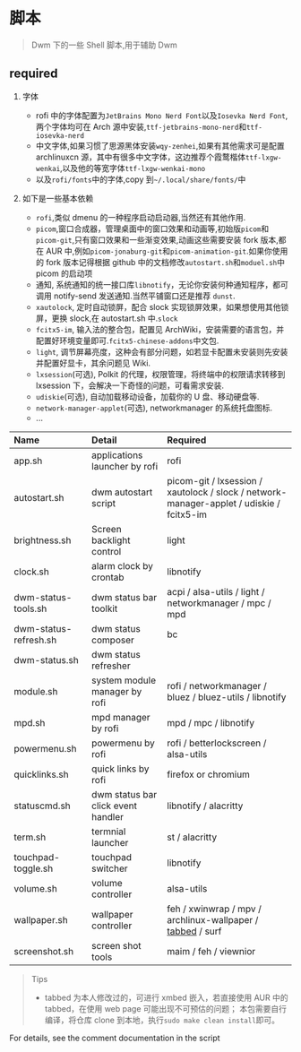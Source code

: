 # 脚本

> Dwm 下的一些 Shell 脚本,用于辅助 Dwm

## required

1. 字体

   - rofi 中的字体配置为`JetBrains Mono Nerd Font`以及`Iosevka Nerd Font`,两个字体均可在 Arch 源中安装,`ttf-jetbrains-mono-nerd`和`ttf-iosevka-nerd`
   - 中文字体,如果习惯了思源黑体安装`wqy-zenhei`,如果有其他需求可是配置 archlinuxcn 源，其中有很多中文字体，这边推荐个霞鹜楷体`ttf-lxgw-wenkai`,以及他的等宽字体`ttf-lxgw-wenkai-mono`
   - 以及`rofi/fonts`中的字体,copy 到`~/.local/share/fonts/`中

2. 如下是一些基本依赖

   - `rofi`,类似 dmenu 的一种程序启动启动器,当然还有其他作用.
   - `picom`,窗口合成器，管理桌面中的窗口效果和动画等,初始版`picom`和`picom-git`,只有窗口效果和一些渐变效果,动画这些需要安装 fork 版本,都在 AUR 中,例如`picom-jonaburg-git`和`picom-animation-git`.如果你使用的 fork 版本记得根据 github 中的文档修改`autostart.sh`和`moduel.sh`中 picom 的启动项
   - 通知, 系统通知的统一接口库`libnotify`，无论你安装何种通知程序，都可调用 notify-send 发送通知.当然平铺窗口还是推荐 `dunst`.
   - `xautolock`, 定时自动锁屏，配合 slock 实现锁屏效果，如果想使用其他锁屏，更换 slock,在 autostart.sh 中.`slock`
   - `fcitx5-im`, 输入法的整合包，配置见 ArchWiki，安装需要的语言包，并配置好环境变量即可.`fcitx5-chinese-addons`中文包.
   - `light`, 调节屏幕亮度，这种会有部分问题，如若显卡配置未安装则先安装并配置好显卡，其余问题见 Wiki.
   - `lxsession`(可选), Polkit 的代理，权限管理，将终端中的权限请求转移到 lxsession 下，会解决一下奇怪的问题，可看需求安装.
   - `udiskie`(可选), 自动加载移动设备，加载你的 U 盘、移动硬盘等.
   - `network-manager-applet`(可选), networkmanager 的系统托盘图标.
   - ...

| Name                  | Detail                             | Required                                                                                            |
| :-------------------- | :--------------------------------- | :-------------------------------------------------------------------------------------------------- |
| app.sh                | applications launcher by rofi      | rofi                                                                                                |
| autostart.sh          | dwm autostart script               | picom-git / lxsession / xautolock / slock / network-manager-applet / udiskie / fcitx5-im            |
| brightness.sh         | Screen backlight control           | light                                                                                               |
| clock.sh              | alarm clock by crontab             | libnotify                                                                                           |
| dwm-status-tools.sh   | dwm status bar toolkit             | acpi / alsa-utils / light / networkmanager / mpc / mpd                                              |
| dwm-status-refresh.sh | dwm status composer                | bc                                                                                                  |
| dwm-status.sh         | dwm status refresher               |                                                                                                     |
| module.sh             | system module manager by rofi      | rofi / networkmanager / bluez / bluez-utils / libnotify                                             |
| mpd.sh                | mpd manager by rofi                | mpd / mpc / libnotify                                                                               |
| powermenu.sh          | powermenu by rofi                  | rofi / betterlockscreen / alsa-utils                                                                |
| quicklinks.sh         | quick links by rofi                | firefox or chromium                                                                                 |
| statuscmd.sh          | dwm status bar click event handler | libnotify / alacritty                                                                               |
| term.sh               | termnial launcher                  | st / alacritty                                                                                      |
| touchpad-toggle.sh    | touchpad switcher                  | libnotify                                                                                           |
| volume.sh             | volume controller                  | alsa-utils                                                                                          |
| wallpaper.sh          | wallpaper controller               | feh / xwinwrap / mpv / archlinux-wallpaper / [tabbed](https://github.com/BYT0723/tabbed.git) / surf |
| screenshot.sh         | screen shot tools                  | maim / feh / viewnior                                                                               |

> Tips
>
> - tabbed 为本人修改过的，可进行 xmbed 嵌入，若直接使用 AUR 中的 tabbed，在使用 web page 可能出现不可预估的问题；
>   本包需要自行编译，将仓库 clone 到本地，执行`sudo make clean install`即可。

For details, see the comment documentation in the script

<!-- ## previews -->
